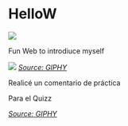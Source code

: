 # HelloW


![](https://media.giphy.com/media/lS1H8QDzB9BbQUhHL2/giphy-downsized.gif)


Fun Web to introdiuce myself

![](https://media.giphy.com/media/dRsogZcorke3xTKkBd/giphy.gif)
*[Source: GIPHY](https://media.giphy.com/media/dRsogZcorke3xTKkBd/giphy.gif)*

Realicé un comentario de práctica

Para el Quizz




*[Source: GIPHY](https://media.giphy.com/media/dRsogZcorke3xTKkBd/giphy.gif)*
